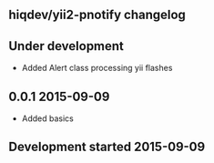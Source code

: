 hiqdev/yii2-pnotify changelog
-----------------------------

## Under development

- Added Alert class processing yii flashes

## 0.0.1 2015-09-09

- Added basics

## Development started 2015-09-09

